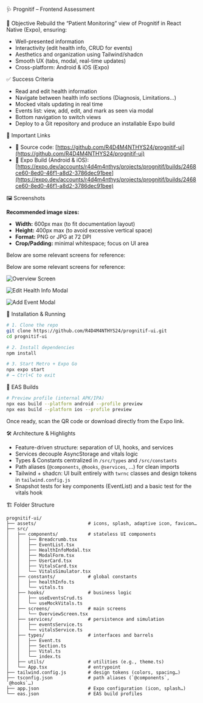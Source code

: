 🩺 Prognitif – Frontend Assessment

🎯 Objective Rebuild the “Patient Monitoring” view of Prognitif in React Native (Expo), ensuring:

* Well-presented information
* Interactivity (edit health info, CRUD for events)
* Aesthetics and organization using Tailwind/shadcn
* Smooth UX (tabs, modal, real-time updates)
* Cross-platform: Android & iOS (Expo)

✅ Success Criteria

* Read and edit health information
* Navigate between health info sections (Diagnosis, Limitations…)
* Mocked vitals updating in real time
* Events list: view, add, edit, and mark as seen via modal
* Bottom navigation to switch views
* Deploy to a Git repository and produce an installable Expo build

🔗 Important Links

* 🐙 Source code: [https://github.com/R4D4M4NTHYS24/prognitif-ui](https://github.com/R4D4M4NTHYS24/prognitif-ui)
* 📱 Expo Build (Android & iOS): [https://expo.dev/accounts/r4d4m4nthys/projects/prognitif/builds/2468ce60-8ed0-46f1-a8d2-3786dec91bee](https://expo.dev/accounts/r4d4m4nthys/projects/prognitif/builds/2468ce60-8ed0-46f1-a8d2-3786dec91bee)

🖼️ Screenshots

**Recommended image sizes:**

* **Width:** 600px max (to fit documentation layout)
* **Height:** 400px max (to avoid excessive vertical space)
* **Format:** PNG or JPG at 72 DPI
* **Crop/Padding:** minimal whitespace; focus on UI area

Below are some relevant screens for reference:

Below are some relevant screens for reference:

![Overview Screen](./screenshots/overview.png)

![Edit Health Info Modal](./screenshots/edit-health-info.png)

![Add Event Modal](./screenshots/add-event.png)

🚀 Installation & Running

```bash
# 1. Clone the repo
git clone https://github.com/R4D4M4NTHYS24/prognitif-ui.git
cd prognitif-ui

# 2. Install dependencies
npm install

# 3. Start Metro + Expo Go
npx expo start
# → Ctrl+C to exit
```

📱 EAS Builds

```bash
# Preview profile (internal APK/IPA)
npx eas build --platform android --profile preview
npx eas build --platform ios --profile preview
```

Once ready, scan the QR code or download directly from the Expo link.

🛠 Architecture & Highlights

* Feature-driven structure: separation of UI, hooks, and services
* Services decouple AsyncStorage and vitals logic
* Types & Constants centralized in `/src/types` and `/src/constants`
* Path aliases (`@components`, `@hooks`, `@services`, …) for clean imports
* Tailwind + shadcn: UI built entirely with `twrnc` classes and design tokens in `tailwind.config.js`
* Snapshot tests for key components (EventList) and a basic test for the vitals hook

🏗️ Folder Structure

```
prognitif-ui/
├── assets/                   # icons, splash, adaptive icon, favicon…
├── src/
│   ├── components/           # stateless UI components
│   │   ├── Breadcrumb.tsx
│   │   ├── EventList.tsx
│   │   ├── HealthInfoModal.tsx
│   │   ├── ModalForm.tsx
│   │   ├── UserCard.tsx
│   │   ├── VitalsCard.tsx
│   │   └── VitalsSimulator.tsx
│   ├── constants/            # global constants
│   │   ├── healthInfo.ts
│   │   └── vitals.ts
│   ├── hooks/                # business logic
│   │   ├── useEventsCrud.ts
│   │   └── useMockVitals.ts
│   ├── screens/              # main screens
│   │   └── OverviewScreen.tsx
│   ├── services/             # persistence and simulation
│   │   ├── eventsService.ts
│   │   └── vitalsService.ts
│   ├── types/                # interfaces and barrels
│   │   ├── Event.ts
│   │   ├── Section.ts
│   │   ├── Vital.ts
│   │   └── index.ts
│   ├── utils/                # utilities (e.g., theme.ts)
│   └── App.tsx               # entrypoint
├── tailwind.config.js        # design tokens (colors, spacing…)
├── tsconfig.json             # path aliases (`@components`, `@hooks`…)
├── app.json                  # Expo configuration (icon, splash…)
└── eas.json                  # EAS build profiles
```
